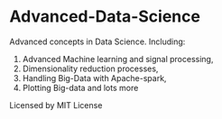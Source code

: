 # Advanced-Data-Science
Advanced concepts in Data Science. Including: 
1. Advanced Machine learning and signal processing, 
2. Dimensionality reduction processes, 
3. Handling Big-Data with Apache-spark, 
4. Plotting Big-data and lots more


Licensed by MIT License
